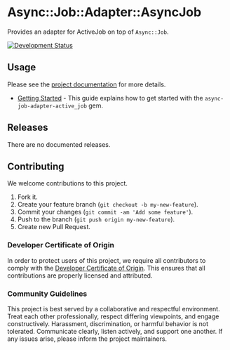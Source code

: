 # Async::Job::Adapter::AsyncJob

Provides an adapter for ActiveJob on top of `Async::Job`.

[![Development Status](https://github.com/socketry/async-job-adapter-active_job/workflows/Test/badge.svg)](https://github.com/socketry/async-job-adapter-active_job/actions?workflow=Test)

## Usage

Please see the [project documentation](https://socketry.github.io/async-job-adapter-active_job/) for more details.

  - [Getting Started](https://socketry.github.io/async-job-adapter-active_job/guides/getting-started/index) - This guide explains how to get started with the `async-job-adapter-active_job` gem.

## Releases

There are no documented releases.

## Contributing

We welcome contributions to this project.

1.  Fork it.
2.  Create your feature branch (`git checkout -b my-new-feature`).
3.  Commit your changes (`git commit -am 'Add some feature'`).
4.  Push to the branch (`git push origin my-new-feature`).
5.  Create new Pull Request.

### Developer Certificate of Origin

In order to protect users of this project, we require all contributors to comply with the [Developer Certificate of Origin](https://developercertificate.org/). This ensures that all contributions are properly licensed and attributed.

### Community Guidelines

This project is best served by a collaborative and respectful environment. Treat each other professionally, respect differing viewpoints, and engage constructively. Harassment, discrimination, or harmful behavior is not tolerated. Communicate clearly, listen actively, and support one another. If any issues arise, please inform the project maintainers.
